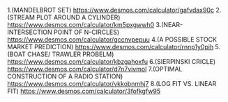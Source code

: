1.(MANDELBROT SET) https://www.desmos.com/calculator/gafvdax90c
2.(STREAM PLOT AROUND A CYLINDER) https://www.desmos.com/calculator/km5pxgwwh0
3.(NEAR-INTERSECTION POINT OF N-CIRCLES) https://www.desmos.com/calculator/gccnvpepuu
4.(A POSSIBLE STOCK MARKET PREDICTION) https://www.desmos.com/calculator/rnnp1y0pih
5.(BOAT CHASE/ TRAWLER PROBELM) https://www.desmos.com/calculator/kbzgahoxfu
6.(SIERPINSKI CRICLE) https://www.desmos.com/calculator/d7n7vivmol
7.(OPTIMAL CONSTRUCTION OF A RADIO STATION) https://www.desmos.com/calculator/vkkobnmhj7
8.(LOG FIT VS. LINEAR FIT) https://www.desmos.com/calculator/3fofkgfw95

